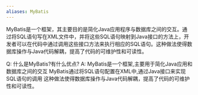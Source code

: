 ```yaml
---
aliases: MyBatis
---
```

MyBatis是一个框架，其主要目的是简化Java应用程序与数据库之间的交互。通过将SQL语句写在XML文件中，并将这些SQL语句映射到Java接口的方法上，开发者可以在代码中通过调用这些接口方法来执行相应的SQL语句。这种做法使得数据库操作与Java代码解耦，提高了代码的可维护性和可读性。

Q: 什么是MyBatis?有什么优点?
A: MyBatis是一个框架,主要用于简化Java应用和数据库之间的交互
MyBatis通过将SQL语句配置在XML中,通过Java接口来实现SQL语句的调用
这种做法使得数据库操作与Java代码解耦，提高了代码的可维护性和可读性。
<!--ID: 1693406429989-->
